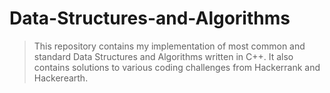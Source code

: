 # Data-Structures-and-Algorithms

>This repository contains my implementation of most common and standard Data Structures and Algorithms written in C++.
>It also contains solutions to various coding challenges from Hackerrank and Hackerearth.
